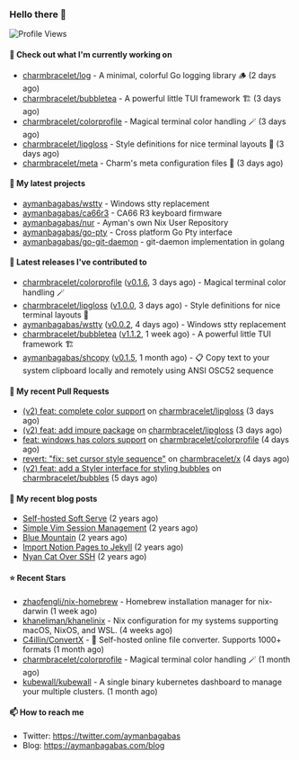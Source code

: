 ### Hello there 👋

![Profile Views](https://komarev.com/ghpvc/?username=aymanbagabas&label=PROFILE+VIEWS)

#### 👷 Check out what I'm currently working on

- [charmbracelet/log](https://github.com/charmbracelet/log) - A minimal, colorful Go logging library 🪵 (2 days ago)
- [charmbracelet/bubbletea](https://github.com/charmbracelet/bubbletea) - A powerful little TUI framework 🏗 (3 days ago)
- [charmbracelet/colorprofile](https://github.com/charmbracelet/colorprofile) - Magical terminal color handling 🪄 (3 days ago)
- [charmbracelet/lipgloss](https://github.com/charmbracelet/lipgloss) - Style definitions for nice terminal layouts 👄 (3 days ago)
- [charmbracelet/meta](https://github.com/charmbracelet/meta) - Charm&#39;s meta configuration files 🫥 (3 days ago)

#### 🌱 My latest projects

- [aymanbagabas/wstty](https://github.com/aymanbagabas/wstty) - Windows stty replacement
- [aymanbagabas/ca66r3](https://github.com/aymanbagabas/ca66r3) - CA66 R3 keyboard firmware
- [aymanbagabas/nur](https://github.com/aymanbagabas/nur) - Ayman&#39;s own Nix User Repository
- [aymanbagabas/go-pty](https://github.com/aymanbagabas/go-pty) - Cross platform Go Pty interface
- [aymanbagabas/go-git-daemon](https://github.com/aymanbagabas/go-git-daemon) - git-daemon implementation in golang

#### 🔭 Latest releases I've contributed to

- [charmbracelet/colorprofile](https://github.com/charmbracelet/colorprofile) ([v0.1.6](https://github.com/charmbracelet/colorprofile/releases/tag/v0.1.6), 3 days ago) - Magical terminal color handling 🪄
- [charmbracelet/lipgloss](https://github.com/charmbracelet/lipgloss) ([v1.0.0](https://github.com/charmbracelet/lipgloss/releases/tag/v1.0.0), 3 days ago) - Style definitions for nice terminal layouts 👄
- [aymanbagabas/wstty](https://github.com/aymanbagabas/wstty) ([v0.0.2](https://github.com/aymanbagabas/wstty/releases/tag/v0.0.2), 4 days ago) - Windows stty replacement
- [charmbracelet/bubbletea](https://github.com/charmbracelet/bubbletea) ([v1.1.2](https://github.com/charmbracelet/bubbletea/releases/tag/v1.1.2), 1 week ago) - A powerful little TUI framework 🏗
- [aymanbagabas/shcopy](https://github.com/aymanbagabas/shcopy) ([v0.1.5](https://github.com/aymanbagabas/shcopy/releases/tag/v0.1.5), 1 month ago) - 📋 Copy text to your system clipboard locally and remotely using ANSI OSC52 sequence

#### 🔨 My recent Pull Requests

- [(v2) feat: complete color support](https://github.com/charmbracelet/lipgloss/pull/420) on [charmbracelet/lipgloss](https://github.com/charmbracelet/lipgloss) (3 days ago)
- [(v2) feat: add impure package](https://github.com/charmbracelet/lipgloss/pull/419) on [charmbracelet/lipgloss](https://github.com/charmbracelet/lipgloss) (3 days ago)
- [feat: windows has colors support](https://github.com/charmbracelet/colorprofile/pull/11) on [charmbracelet/colorprofile](https://github.com/charmbracelet/colorprofile) (4 days ago)
- [revert: &#34;fix: set cursor style sequence&#34;](https://github.com/charmbracelet/x/pull/231) on [charmbracelet/x](https://github.com/charmbracelet/x) (4 days ago)
- [(v2) feat: add a Styler interface for styling bubbles](https://github.com/charmbracelet/bubbles/pull/654) on [charmbracelet/bubbles](https://github.com/charmbracelet/bubbles) (5 days ago)

#### 📜 My recent blog posts

- [Self-hosted Soft Serve](https://aymanbagabas.com/blog/2023/04/28/self-hosted-soft-serve.html) (2 years ago)
- [Simple Vim Session Management](https://aymanbagabas.com/blog/2023/04/13/simple-vim-session-management.html) (2 years ago)
- [Blue Mountain](https://aymanbagabas.com/blog/2022/06/02/blue-mountain.html) (2 years ago)
- [Import Notion Pages to Jekyll](https://aymanbagabas.com/blog/2022/03/29/import-notion-pages-to-jekyll.html) (2 years ago)
- [Nyan Cat Over SSH](https://aymanbagabas.com/blog/2022/03/25/nyan-cat-over-ssh.html) (2 years ago)

#### ⭐ Recent Stars

- [zhaofengli/nix-homebrew](https://github.com/zhaofengli/nix-homebrew) - Homebrew installation manager for nix-darwin (1 week ago)
- [khaneliman/khanelinix](https://github.com/khaneliman/khanelinix) - Nix configuration for my systems supporting macOS, NixOS, and WSL.  (4 weeks ago)
- [C4illin/ConvertX](https://github.com/C4illin/ConvertX) - 💾 Self-hosted online file converter. Supports 1000&#43; formats (1 month ago)
- [charmbracelet/colorprofile](https://github.com/charmbracelet/colorprofile) - Magical terminal color handling 🪄 (1 month ago)
- [kubewall/kubewall](https://github.com/kubewall/kubewall) - A single binary kubernetes dashboard to manage your multiple clusters. (1 month ago)

#### 📫 How to reach me

- Twitter: https://twitter.com/aymanbagabas
- Blog: https://aymanbagabas.com/blog
